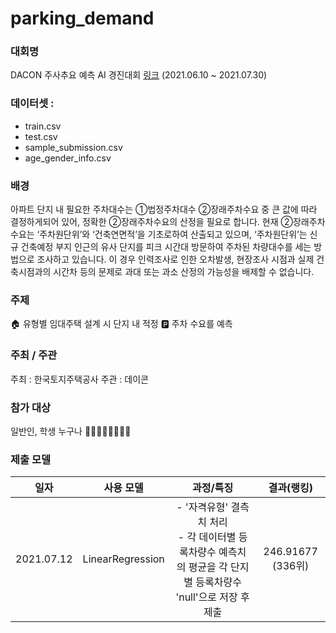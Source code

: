 # parking_demand
### 대회명 
DACON 주사추요 예측 AI 경진대회 [링크](https://dacon.io/competitions/official/235745/data) (2021.06.10 ~ 2021.07.30)

### 데이터셋 :
  - train.csv
  - test.csv
  - sample_submission.csv
  - age_gender_info.csv

### 배경
아파트 단지 내 필요한 주차대수는 ①법정주차대수 ②장래주차수요 중 큰 값에 따라 결정하게되어 있어, 정확한 ②장래주차수요의 산정을 필요로 합니다.
현재 ②장래주차수요는 ‘주차원단위’와 ‘건축연면적’을 기초로하여 산출되고 있으며, ‘주차원단위’는 신규 건축예정 부지 인근의 유사 단지를 피크 시간대 방문하여 주차된 차량대수를 세는 방법으로 조사하고 있습니다.
이 경우 인력조사로 인한 오차발생, 현장조사 시점과 실제 건축시점과의 시간차 등의 문제로 과대 또는 과소 산정의 가능성을 배제할 수 없습니다.

### 주제
🏠 유형별 임대주택 설계 시 단지 내 적정 🅿️ 주차 수요를 예측

### 주최 / 주관
주최 : 한국토지주택공사
주관 : 데이콘

### 참가 대상
일반인, 학생 누구나 👩‍🎓👨🏻‍⚖️👩🏼‍💻

### 제출 모델 
|일자| 사용 모델| 과정/특징 |  결과(랭킹) |
|:--:|:--:|:--:|:--:|
|2021.07.12| LinearRegression | - '자격유형' 결측치 처리 <br> - 각 데이터별 등록차량수 예측치의 평균을 각 단지별 등록차량수 'null'으로 저장 후 제출 | 246.91677 (336위) |
